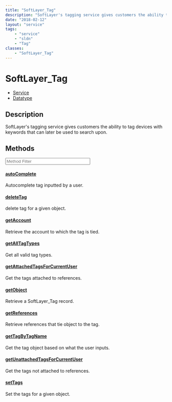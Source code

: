 ```yaml
---
title: "SoftLayer_Tag"
description: "SoftLayer's tagging service gives customers the ability to tag devices with keywords that can later be used to search up... "
date: "2018-02-12"
layout: "service"
tags:
    - "service"
    - "sldn"
    - "Tag"
classes:
    - "SoftLayer_Tag"
---
```

# SoftLayer_Tag
<div id='service-datatype'>
    <ul id='sldn-reference-tabs'>
    <li id='service'> <a href='/reference/services/SoftLayer_Tag' >Service</a></li>    <li id='datatype'> <a href='/reference/datatypes/SoftLayer_Tag' >Datatype</a></li>
    </ul>
</div>

## Description


SoftLayer's tagging service gives customers the ability to tag devices with keywords that can later be used to search upon. 



        
<div id="properties" class="content service-content">

## Methods

<div class="view-filters">
    <div class="clearfix">
        <div class="search-input-box">
            <input placeholder="Method Filter" onkeyup="titleSearch(inputId='edit-combine', divId='method-div', elementClass='method-row')" 
                type="text" id="edit-combine" value="" size="30" maxlength="128" class="form-text">
        </div>
    </div>
</div>

<div id="method-div">

<div class="method-row">

#### [autoComplete](/reference/services/SoftLayer_Tag/autoComplete)
Autocomplete tag inputted by a user.

</div>

<div class="method-row">

#### [deleteTag](/reference/services/SoftLayer_Tag/deleteTag)
delete tag for a given object.

</div>

<div class="method-row">

#### [getAccount](/reference/services/SoftLayer_Tag/getAccount)
Retrieve the account to which the tag is tied.

</div>

<div class="method-row">

#### [getAllTagTypes](/reference/services/SoftLayer_Tag/getAllTagTypes)
Get all valid tag types.

</div>

<div class="method-row">

#### [getAttachedTagsForCurrentUser](/reference/services/SoftLayer_Tag/getAttachedTagsForCurrentUser)
Get the tags attached to references.

</div>

<div class="method-row">

#### [getObject](/reference/services/SoftLayer_Tag/getObject)
Retrieve a SoftLayer_Tag record.

</div>

<div class="method-row">

#### [getReferences](/reference/services/SoftLayer_Tag/getReferences)
Retrieve references that tie object to the tag.

</div>

<div class="method-row">

#### [getTagByTagName](/reference/services/SoftLayer_Tag/getTagByTagName)
Get the tag object based on what the user inputs.

</div>

<div class="method-row">

#### [getUnattachedTagsForCurrentUser](/reference/services/SoftLayer_Tag/getUnattachedTagsForCurrentUser)
Get the tags not attached to references.

</div>

<div class="method-row">

#### [setTags](/reference/services/SoftLayer_Tag/setTags)
Set the tags for a given object.

</div>
</div>

</div>

